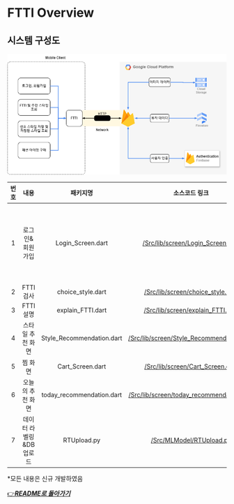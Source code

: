 # FTTI Overview

## 시스템 구성도

![시스템구성도](/Doc/Diagrams/시스템구성도_20240607수정.png)


| 번호 | 내용 | 패키지명 | 소스코드 링크 | 참고 | 구현 정도 |
| :---: | :-----: | :---: | :---: | :---: | :---: |
| 1    | 로그인&회원가입 | Login_Screen.dart       | [/Src/lib/screen/Login_Screen.dart](/Src/lib/screen/Login_Screen.dart)                          | [제휴 ID 및 소셜로그인](https://firebase.google.com/docs/auth/flutter/federated-auth?hl=ko) | 100%    |
| 2    | FTTI 검사 | choice_style.dart       | [/Src/lib/screen/choice_style.dart](/Src/lib/screen/choice_style.dart)                          | -    | 100%    |
| 3    | FTTI 설명 | explain_FTTI.dart       | [/Src/lib/screen/explain_FTTI.dart](/Src/lib/screen/explain_FTTI.dart)                          | -    | 100%    |
| 4    | 스타일 추천 화면 | Style_Recommendation.dart | [/Src/lib/screen/Style_Recommendation.dart](/Src/lib/screen/Style_Recommendation.dart) | - | 100% |
| 5    | 찜 화면 | Cart_Screen.dart        | [/Src/lib/screen/Cart_Screen.dart](/Src/lib/screen/Cart_Screen.dart)  | -    | 100%    |
| 6    | 오늘의 추천 화면 | today_recommendation.dart | [/Src/lib/screen/today_recommendation.dart](/Src/lib/screen/today_recommendation.dart) | -    | 100%    |
| 7    | 데이터 라벨링&DB 업로드 | RTUpload.py | [/Src/MLModel/RTUpload.py](/Src/MLModel/RTUpload.py) | -    | 70%    |  

*모든 내용은 신규 개발하였음

[👉***README로 돌아가기***](https://github.com/CSID-DGU/2024-1-OSSProj-ComfyRide-01)
